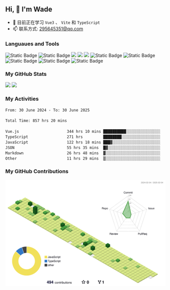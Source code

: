 ## Hi, 👋 I'm Wade

- 🌱 目前正在学习 `Vue3` 、 `Vite` 和 `TypeScript`
- 📫 联系方式: 295645351@qq.com

### Languaues and Tools

<span > 
  <img alt="Static Badge" src="https://img.shields.io/badge/Vue-%2342b883?style=flat-square&logo=Vue&logoColor=%23fff"> 
  <img alt="Static Badge" src="https://img.shields.io/badge/TypeScript-%230072b3?style=flat-square&logo=TypeScript&logoColor=%23fff"> 
  <img src="https://img.shields.io/badge/-JavaScript-F7DF1E?style=flat-square&logo=javascript&logoColor=white" /> 
  <img src="https://img.shields.io/badge/-HTML5-E34F26?style=flat-square&logo=html5&logoColor=white" /> 
  <img src="https://img.shields.io/badge/-CSS3-1572B6?style=flat-square&logo=css3" /> 
  <img alt="Static Badge" src="https://img.shields.io/badge/Webpack-%230072b3?style=flat-square&logo=webpack&logoColor=%23fff"> 
  <img alt="Static Badge" src="https://img.shields.io/badge/Vite-%239a60fe?style=flat-square&logo=vite&logoColor=%23fff"> 
  <img alt="Static Badge" src="https://img.shields.io/badge/Sass-%23c66394?style=flat-square&logo=Sass&logoColor=%23fff"> 
  <img alt="Static Badge" src="https://img.shields.io/badge/Visual_Studio_Code-007ACC?style=flat-square&logo=Visual-Studio-Code&logoColor=white"> 
  <img alt="Static Badge" src="https://img.shields.io/badge/Git-F05032?style=flat-square&logo=Git&logoColor=white">  
</span>


### My GitHub Stats

<div align="left">
  <img src="https://github-readme-stats.vercel.app/api?username=Cwd295645351&show_icons=true" /> 
  <img src="https://github-readme-stats.vercel.app/api/top-langs/?username=Cwd295645351&layout=compact&langs_count=6&text_color=000&icon_color=fff&theme=graywhite" />
</div>

### My Activities

<!--START_SECTION:waka-->

```txt
From: 30 June 2024 - To: 30 June 2025

Total Time: 857 hrs 20 mins

Vue.js                     344 hrs 10 mins ██████████░░░░░░░░░░░░░░░   40.14 %
TypeScript                 271 hrs         ████████░░░░░░░░░░░░░░░░░   31.61 %
JavaScript                 122 hrs 18 mins ███▓░░░░░░░░░░░░░░░░░░░░░   14.27 %
JSON                       55 hrs 35 mins  █▓░░░░░░░░░░░░░░░░░░░░░░░   06.48 %
Markdown                   26 hrs 48 mins  ▓░░░░░░░░░░░░░░░░░░░░░░░░   03.13 %
Other                      11 hrs 29 mins  ▒░░░░░░░░░░░░░░░░░░░░░░░░   01.34 %
```

<!--END_SECTION:waka-->

### My GitHub Contributions

![](./profile-3d-contrib/profile-green-animate.svg)
